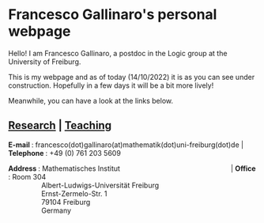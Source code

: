 
<html>
<head> 
<h1>Francesco Gallinaro's personal webpage</h1></head>
<body>
<p>Hello! I am Francesco Gallinaro, a postdoc in the Logic group at the University of Freiburg.</p>
<p>This is my webpage and as of today (14/10/2022) it is as you can see under construction. Hopefully in a few days it will be a bit more lively! </p>
<p> Meanwhile, you can have a look at the links below. </p>
<h2> <a href="https://fgallinaro.github.io/research">Research</a> | <a href="https://fgallinaro.github.io/teaching">Teaching</a></h2>
<p> <b> E-mail </b>: francesco(dot)gallinaro(at)mathematik(dot)uni-freiburg(dot)de | <b> Telephone </b>: +49 (0) 761 203 5609 </p>
  <p> <b> Address </b>: Mathematisches Institut &nbsp;&nbsp;&nbsp;&nbsp;&nbsp;&nbsp;&nbsp;&nbsp;&nbsp;&nbsp;&nbsp;&nbsp;&nbsp;&nbsp;&nbsp;&nbsp;&nbsp;&nbsp;&nbsp;&nbsp;&nbsp;&nbsp;&nbsp;&nbsp;&nbsp;&nbsp;&nbsp;&nbsp;&nbsp;&nbsp;&nbsp;&nbsp;&nbsp;&nbsp;&nbsp;&nbsp;&nbsp;&nbsp;&nbsp;&nbsp;&nbsp;&nbsp;&nbsp;&nbsp;&nbsp;&nbsp;&nbsp;&nbsp;&nbsp;&nbsp;&nbsp;&nbsp;&nbsp;&nbsp;&nbsp;&nbsp;| <b> Office </b>: Room 304 <br>
          &nbsp;&nbsp;&nbsp;&nbsp;&nbsp;&nbsp;&nbsp;&nbsp;&nbsp;&nbsp;&nbsp;&nbsp;&nbsp;&nbsp;&nbsp;&nbsp; Albert-Ludwigs-Universit&auml;t Freiburg <br>
          &nbsp;&nbsp;&nbsp;&nbsp;&nbsp;&nbsp;&nbsp;&nbsp;&nbsp;&nbsp;&nbsp;&nbsp;&nbsp;&nbsp;&nbsp;&nbsp; Ernst-Zermelo-Str. 1 <br>
          &nbsp;&nbsp;&nbsp;&nbsp;&nbsp;&nbsp;&nbsp;&nbsp;&nbsp;&nbsp;&nbsp;&nbsp;&nbsp;&nbsp;&nbsp;&nbsp; 79104 Freiburg <br>
          &nbsp;&nbsp;&nbsp;&nbsp;&nbsp;&nbsp;&nbsp;&nbsp;&nbsp;&nbsp;&nbsp;&nbsp;&nbsp;&nbsp;&nbsp;&nbsp; Germany <br> </p>
    
</body>
</html>
